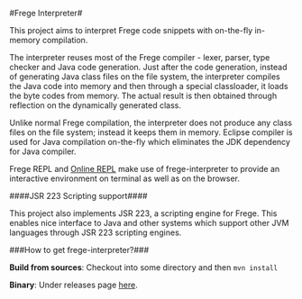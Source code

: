 #Frege Interpreter#

This project aims to interpret Frege code snippets with on-the-fly in-memory compilation.

The interpreter reuses most of the Frege compiler - lexer, parser, type checker and Java code generation.
Just after the code generation, instead of generating Java class files on the file system, the interpreter compiles the Java code into memory and then
through a special classloader, it loads the byte codes from memory. The actual result is then obtained through reflection
on the dynamically generated class.

Unlike normal Frege compilation, the interpreter does not produce any class files on the
file system; instead it keeps them in memory. Eclipse compiler is used for Java compilation on-the-fly which
eliminates the JDK dependency for Java compiler.

Frege REPL and [Online REPL](http://try.frege-lang.org/) make use of frege-interpreter to provide an interactive
environment on terminal as well as on the browser.

####JSR 223 Scripting support####

This project also implements JSR 223, a scripting engine for Frege. This enables nice interface to Java and other systems
which support other JVM languages through JSR 223 scripting engines.


###How to get frege-interpreter?###

**Build from sources**: Checkout into some directory and then ```mvn install```

**Binary**: Under releases page [here](https://github.com/Frege/frege-interpreter/releases).

